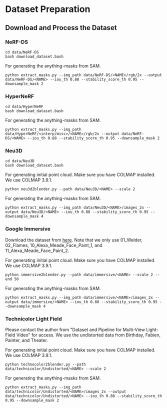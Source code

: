 # Dataset Preparation

## Download and Process the Dataset

### NeRF-DS

```
cd data/NeRF-DS
bash download_dataset.bash
```

For generating the anything-masks from SAM.

```
python extract_masks.py --img_path data/NeRF-DS/<NAME>/rgb/2x --output data/NeRF-DS/<NAME> --iou_th 0.88 --stability_score_th 0.95 --downsample_mask 2
```

### HyperNeRF

```
cd data/HyperNeRF
bash download_dataset.bash
```

For generating the anything-masks from SAM.

```
python extract_masks.py --img_path data/HyperNeRF/<interp/misc>/<NAME>/rgb/2x --output data/NeRF-DS/<NAME> --iou_th 0.88 --stability_score_th 0.95 --downsample_mask 2
```

### Neu3D

```
cd data/Neu3D
bash download_dataset.bash
```

For generating initial point cloud. Make sure you have COLMAP installed. We use COLMAP 3.9.1.

```
python neu3d2blender.py --path data/Neu3D/<NAME> --scale 2
```

For generating the anything-masks from SAM.

```
python extract_masks.py --img_path data/Neu3D/<NAME>/images_2x --output data/Neu3D/<NAME> --iou_th 0.88 --stability_score_th 0.95 --downsample_mask 4
```

### Google Immersive

Download the dataset from [here](https://github.com/augmentedperception/deepview_video_dataset). Note that we only use 01_Welder, 02_Flames, 10_Alexa_Meade_Face_Paint_1, and 11_Alexa_Meade_Face_Paint_2.

For generating initial point cloud. Make sure you have COLMAP installed. We use COLMAP 3.9.1.

```
python immersive2blender.py --path data/immersive/<NAME> --scale 2 --end 50
```

For generating the anything-masks from SAM.

```
python extract_masks.py --img_path data/immersive/<NAME>/images_2x --output data/immersive/<NAME> --iou_th 0.88 --stability_score_th 0.95 --downsample_mask 4
```

### Technicolor Light Field

Please contact the author from "Dataset and Pipeline for Multi-View Light-Field Video" for access. We use the undistorted data from Birthday, Fabien, Painter, and Theater.

For generating initial point cloud. Make sure you have COLMAP installed. We use COLMAP 3.9.1.

```
python technocolor2blender.py --path data/technicolor/Undistorted/<NAME> --scale 2
```

For generating the anything-masks from SAM.

```
python extract_masks.py --img_path data/technicolor/Undistorted/<NAME>/images_2x --output data/technicolor/Undistorted/<NAME> --iou_th 0.88 --stability_score_th 0.95 --downsample_mask 2
```
